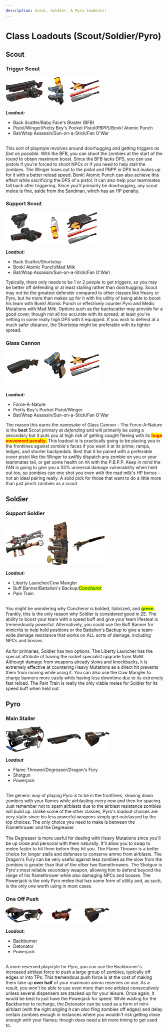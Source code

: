 ```yaml
---
description: Scout, Soldier, & Pyro loadouts!
---
```


# Class Loadouts (Scout/Soldier/Pyro)

## Scout

### Trigger Scout

<img src="../../../.gitbook/assets/Trigger Scout Loadout.png" alt="" data-size="original">

_**Loadout:**_

* Back Scatter/Baby Face's Blaster (BFB)
* Pistol/Winger/Pretty Boy's Pocket Pistol(PBPP)/Bonk! Atomic Punch
* Bat/Wrap Assassin/Sun-on-a-Stick/Fan O'War

\
This sort of playstyle revolves around doorhugging and getting triggers _as fast as possible._ With the BFB, you can shoot the zombies at the start of the round to obtain maximum boost. Since the BFB lacks DPS, you can use pistols if you're forced to shoot NPCs or if you need to help stall the zombies. The Winger loses out to the pistol and PBPP in DPS but makes up for it with a better reload speed. Bonk! Atomic Punch can also achieve this effect while sacrificing the DPS of a pistol. It can also help your teammates fall back after triggering. Since you'll primarily be doorhugging, any scout melee is fine, aside from the Sandman, which has an HP penalty.

### Support Scout

![](<../../../.gitbook/assets/Support Scout Loadout.png>)

_**Loadout:**_

* Back Scatter/Shortstop
* Bonk! Atomic Punch/Mad Milk
* Bat/Wrap Assassin/Sun-on-a-Stick/Fan O'War\


Typically, there only needs to be 1 or 2 people to get triggers, so you may be better off defending or at least stalling rather than doorhugging. Scout may not be the greatest defender compared to other classes like Heavy or Pyro, but he more than makes up for it with his utility of being able to boost his team with Bonk! Atomic Punch or effectively counter Pyro and Medic Mutations with Mad Milk. Options such as the backscatter may provide for a good cover, though not all too accurate with its spread; at least you're netting in some really high DPS with it equipped. If you wish to defend at a much safer distance, the Shortstop might be preferable with its tighter spread.

### Glass Cannon

![](<../../../.gitbook/assets/Glass Cannon Scout Loadout.png>)

_**Loadout:**_

* Force-A-Nature
* Pretty Boy's Pocket Pistol/Winger
* Bat/Wrap Assassin/Sun-on-a-Stick/Fan O'War

The reason this earns the namesake of Glass Cannon - The Force-A-Nature is the **best** Scout primary at _defending_ and will primarily be using a secondary but it puts you at high risk of getting caught fleeing with its <mark style="color:red;">**huge movement penalty.**</mark> This loadout is is practically going to be placing you in the frontlines against zombie's faces if you want it at its prime; ramps, ledges, and shorter backpedals. Best that it be paired with a preferable cover pistol like the Winger to swiftly dispatch any zombie on you or your teammates tail, or get some health on hit with the P.B.P.P. Keep in mind the FAN is going to give you a 33% universal damage vulnerability when held out too, so zombies can one shot you even _with_ the mad milk's HP bonus - not an ideal pairing really. A solid pick for those that want to do a little more than just pinch zombies as a scout.

## Soldier

### Support Soldier

![](<../../../.gitbook/assets/Support Soldier Loadout.png>)

_**Loadout:**_

* Liberty Launcher/Cow Mangler
* Buff Banner/Battalion's Backup/_<mark style="color:green;">**Concheror**</mark>_
* Pain Train

\
You might be wondering why Concheror is bolded, italicized, and <mark style="color:green;">**green**</mark>. Frankly, this is the only reason why Soldier is considered good in ZE. The ability to boost your team with a speed buff and give your team lifesteal is tremendously powerful. Alternatively, you could use the Buff Banner for minicrits to help hold positions or the Battalion's Backup to give a team-wide damage resistance that works on ALL sorts of damage, including NPCs and bosses.\
\
As for primaries, Soldier has two options. The Liberty Launcher has the special attribute of having the rocket specialist upgrade from MvM. Although damage from weapons already slows and knockbacks, it is extremely effective at countering Heavy Mutations as a direct hit prevents them from moving while using it. You can also use the Cow Mangler to charge banners more easily while having less downtime due to its extremely fast reload. The Pain Train is really the only viable melee for Soldier for its speed buff when held out.

## Pyro

### Main Staller

![](<../../../.gitbook/assets/Main Staller Loadout.png>)

_**Loadout**_

* Flame Thrower/Degreaser/Dragon's Fury
* Shotgun
* Powerjack

\
The generic way of playing Pyro is to be in the frontlines, slowing down zombies with your flames while airblasting every now and then for spacing. Just remember not to spam airblasts due to the airblast resistance zombies will build up. Unlike some of the other classes, Pyro's loadout choices are very static since his less powerful weapons simply get outclassed by the top choices. The only choice you need to make is between the Flamethrower and the Degreaser.\
\
The Degreaser is more useful for dealing with Heavy Mutations since you'll be up close and personal with them naturally. It'll allow you to swap to melee faster to hit them before they hit you. The Flame Thrower is a better choice for longer stalls and defenses to conserve ammo from airblasts. The Dragon's Fury can be very useful against less zombies as the slow from the zombies is greater than that of the other two flamethrowers. The Shotgun is Pyro's most reliable secondary weapon, allowing him to defend beyond the range of his flamethrower while also damaging NPCs and bosses. The Powerjack is the only Pyro melee that has some form of utility and, as such, is the only one worth using in most cases.

### One Off Push

![](<../../../.gitbook/assets/One-off Push2 Loadout.png>)

_**Loadout:**_

* Backburner
* Detonator
* Powerjack

\
A more reserved playstyle for Pyro, you can use the Backburner's increased airblast force to push a large group of zombies, typically off edges or into TPs. This tremendous push force is at the cost of making them take up **over half** of your maximum ammo reserves on use. As a result, you won't be able to use even more than one airblast consecutively unless several dispensers are stacked up for your leisure. Once again, it would be best to just have the Powerjack for speed. While waiting for the Backburner to recharge, the Detonator can be used as a form of mini-airblast (with the right angling it can _also_ fling zombies off edges) and delay certain zombies enough in instances where you wouldn't risk getting close enough with your flames; though does need a bit more timing to get used to.

### &#x20;
